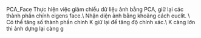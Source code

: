 PCA_Face 
Thực hiện việc giảm chiều dữ liệu ảnh bằng PCA, giữ lại các thành phần chính eigens face.\\
Nhận diện ảnh bằng khoảng cách euclit. \\
Có thể tăng số thành phần chính K giữ lại để tăng độ chính xác.\\
K càng lớn thì ảnh dựng lại càng g
